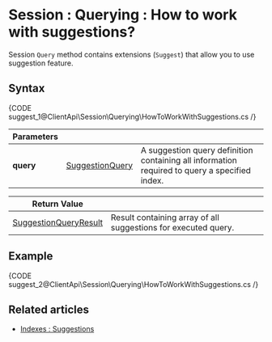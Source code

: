 # Session : Querying : How to work with suggestions?

Session `Query` method contains extensions (`Suggest`) that allow you to use suggestion feature.

## Syntax

{CODE suggest_1@ClientApi\Session\Querying\HowToWorkWithSuggestions.cs /}

| Parameters | | |
| ------------- | ------------- | ----- |
| **query** | [SuggestionQuery](../../../glossary/suggestion-query) | A suggestion query definition containing all information required to query a specified index. |

| Return Value | |
| ------------- | ----- |
| [SuggestionQueryResult](../../../glossary/suggestion-query-result) | Result containing array of all suggestions for executed query. |

## Example

{CODE suggest_2@ClientApi\Session\Querying\HowToWorkWithSuggestions.cs /}

## Related articles

- [Indexes : Suggestions](../../../indexes/querying/suggestions)